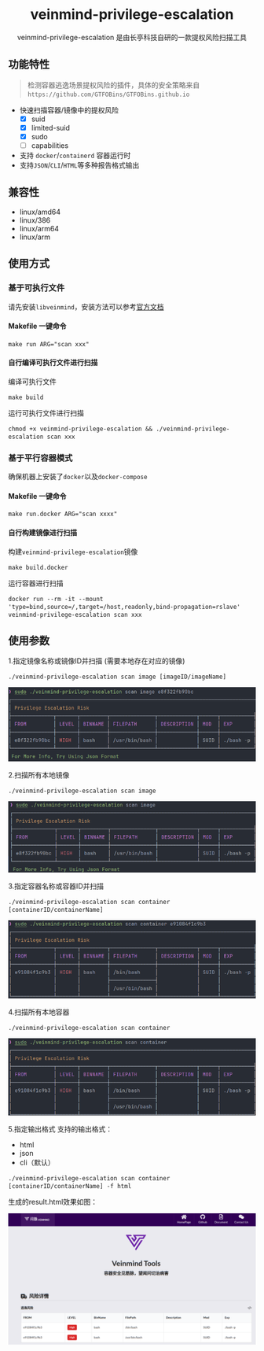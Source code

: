 
<h1 align="center"> veinmind-privilege-escalation </h1>

<p align="center">
veinmind-privilege-escalation 是由长亭科技自研的一款提权风险扫描工具 
</p>

## 功能特性

> 检测容器逃逸场景提权风险的插件，具体的安全策略来自`https://github.com/GTFOBins/GTFOBins.github.io`

- 快速扫描容器/镜像中的提权风险
  - [x] suid
  - [x] limited-suid
  - [x] sudo
  - [ ] capabilities
- 支持 `docker`/`containerd` 容器运行时
- 支持`JSON`/`CLI`/`HTML`等多种报告格式输出

## 兼容性

- linux/amd64
- linux/386
- linux/arm64
- linux/arm

## 使用方式

### 基于可执行文件

请先安装`libveinmind`，安装方法可以参考[官方文档](https://github.com/chaitin/libveinmind)
#### Makefile 一键命令

```
make run ARG="scan xxx"
```
#### 自行编译可执行文件进行扫描

编译可执行文件
```
make build
```
运行可执行文件进行扫描
```
chmod +x veinmind-privilege-escalation && ./veinmind-privilege-escalation scan xxx 
```
### 基于平行容器模式
确保机器上安装了`docker`以及`docker-compose`
#### Makefile 一键命令
```
make run.docker ARG="scan xxxx"
```
#### 自行构建镜像进行扫描
构建`veinmind-privilege-escalation`镜像
```
make build.docker
```
运行容器进行扫描
```
docker run --rm -it --mount 'type=bind,source=/,target=/host,readonly,bind-propagation=rslave' veinmind-privilege-escalation scan xxx
```

## 使用参数

1.指定镜像名称或镜像ID并扫描 (需要本地存在对应的镜像)

```
./veinmind-privilege-escalation scan image [imageID/imageName]
```
![](../../../docs/veinmind-privilege-escalation/scan_image.png)

2.扫描所有本地镜像

```
./veinmind-privilege-escalation scan image
```
![](../../../docs/veinmind-privilege-escalation/scan_all_image.png)

3.指定容器名称或容器ID并扫描

```
./veinmind-privilege-escalation scan container [containerID/containerName]
```
![](../../../docs/veinmind-privilege-escalation/scan_container.png)

4.扫描所有本地容器

```
./veinmind-privilege-escalation scan container
```
![](../../../docs/veinmind-privilege-escalation/scan_all_container.png)

5.指定输出格式
支持的输出格式：
- html
- json
- cli（默认）
```
./veinmind-privilege-escalation scan container [containerID/containerName] -f html
```
生成的result.html效果如图：

![](../../../docs/veinmind-privilege-escalation/result_html.png)
